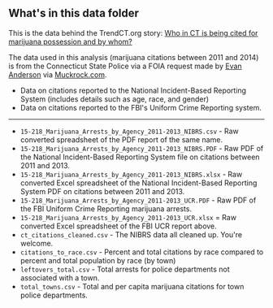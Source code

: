 ## What's in this data folder


This is the data behind the TrendCT.org story: [Who in CT is being cited for marijuana possession and by whom?](http://trendct.org/2016/09/26/where-connecticut-residents-have-been-arrested-the-most-for-marijuana-poessession/)

The data used in this analysis (marijuana citations between 2011 and 2014) is from the Connecticut State Police via a FOIA request made by [Evan Anderson](https://www.muckrock.com/news/archives/2015/apr/29/new-york-still-throes-reefer-madness/) via [Muckrock.com](https://www.muckrock.com/foi/connecticut-53/connecticut-marijuana-citation-data-2011-2014-16701/).

* Data on citations reported to the National Incident-Based Reporting System (includes details such as age, race, and gender)
* Data on citations reported to the FBI's Uniform Crime Reporting system.

-----

* `15-218_Marijuana_Arrests_by_Agency_2011-2013_NIBRS.csv` - Raw converted spreadsheet of the PDF report of the same name.
* `15-218_Marijuana_Arrests_by_Agency_2011-2013_NIBRS.PDF` - Raw PDF of the National Incident-Based Reporting System file on citations between 2011 and 2013.
* `15-218_Marijuana_Arrests_by_Agency_2011-2013_NIBRS.xlsx` - Raw converted Excel spreadsheet of the National Incident-Based Reporting System PDF on citations between 2011 and 2013.
* `15-218_Marijuana_Arrests_by_Agency_2011-2013_UCR.PDF` - Raw PDF of the FBI Uniform Crime Reporting marijuana arrests.
* `15-218_Marijuana_Arrests_by_Agency_2011-2013_UCR.xlsx` = Raw converted Excel spreadsheet of the FBI UCR report above.
* `ct_citations_cleaned.csv` - The NIBRS data all cleaned up. You're welcome.
* `citations_to_race.csv` - Percent and total citations by race compared to percent and total population by race (by town)
* `leftovers_total.csv` - Total arrests for police departments not associated with a town.
* `total_towns.csv` - Total and per capita marijuana citations for town police departments.